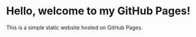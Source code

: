 <!DOCTYPE html>
<html lang="en">
<head>
    <meta charset="UTF-8">
    <meta name="viewport" content="width=device-width, initial-scale=1.0">
    <title>My GitHub Page</title>
</head>
<body>
    <h1>Hello, welcome to my GitHub Pages!</h1>
    <p>This is a simple static website hosted on GitHub Pages.</p>
</body>
</html>
